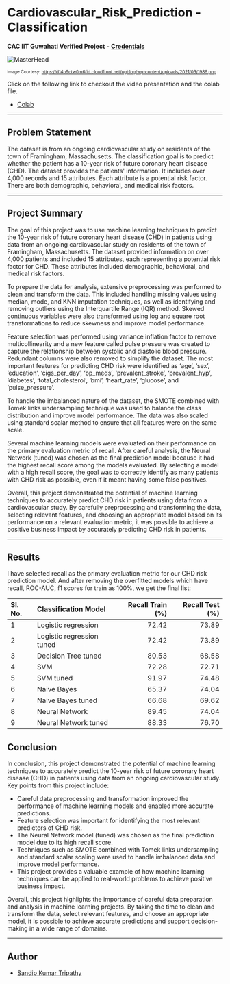 
# Cardiovascular_Risk_Prediction - Classification

**CAC IIT Guwahati Verified Project** - [**Credentials**](https://certificate.givemycertificate.com/c/455646a4-a242-479d-b81a-f515e3e1f754)

![MasterHead](https://d14b9ctw0m6fid.cloudfront.net/ugblog/wp-content/uploads/2021/03/1986.png)

<font size="1">Image Courtesy: https://d14b9ctw0m6fid.cloudfront.net/ugblog/wp-content/uploads/2021/03/1986.png</font>

Click on the following link to checkout the video presentation and the colab file.
- [Colab](https://colab.research.google.com/github/sandipcodes03/Cardiovascular-Risk-Prediction/blob/main/ML_Cardiovascular_Risk_Prediction_(Classification).ipynb#scrollTo=GCw22jlfJDKy)

---

## Problem Statement

The dataset is from an ongoing cardiovascular study on residents of the town of Framingham, Massachusetts. The classification goal is to predict whether the patient has a 10-year risk of future coronary heart disease (CHD). The dataset provides the patients' information. It includes over 4,000 records and 15 attributes. Each attribute is a potential risk factor. There are both demographic, behavioral, and medical risk factors.

---

## Project Summary

The goal of this project was to use machine learning techniques to predict the 10-year risk of future coronary heart disease (CHD) in patients using data from an ongoing cardiovascular study on residents of the town of Framingham, Massachusetts. The dataset provided information on over 4,000 patients and included 15 attributes, each representing a potential risk factor for CHD. These attributes included demographic, behavioral, and medical risk factors.

To prepare the data for analysis, extensive preprocessing was performed to clean and transform the data. This included handling missing values using median, mode, and KNN imputation techniques, as well as identifying and removing outliers using the Interquartile Range (IQR) method. Skewed continuous variables were also transformed using log and square root transformations to reduce skewness and improve model performance.

Feature selection was performed using variance inflation factor to remove multicollinearity and a new feature called pulse pressure was created to capture the relationship between systolic and diastolic blood pressure. Redundant columns were also removed to simplify the dataset. The most important features for predicting CHD risk were identified as ‘age’, ‘sex’, ‘education’, ‘cigs_per_day’, ‘bp_meds’, ‘prevalent_stroke’, ‘prevalent_hyp’, ‘diabetes’, ‘total_cholesterol’, ‘bmi’, ‘heart_rate’, ‘glucose’, and ‘pulse_pressure’.

To handle the imbalanced nature of the dataset, the SMOTE combined with Tomek links undersampling technique was used to balance the class distribution and improve model performance. The data was also scaled using standard scalar method to ensure that all features were on the same scale.

Several machine learning models were evaluated on their performance on the primary evaluation metric of recall. After careful analysis, the Neural Network (tuned) was chosen as the final prediction model because it had the highest recall score among the models evaluated. By selecting a model with a high recall score, the goal was to correctly identify as many patients with CHD risk as possible, even if it meant having some false positives.

Overall, this project demonstrated the potential of machine learning techniques to accurately predict CHD risk in patients using data from a cardiovascular study. By carefully preprocessing and transforming the data, selecting relevant features, and choosing an appropriate model based on its performance on a relevant evaluation metric, it was possible to achieve a positive business impact by accurately predicting CHD risk in patients.

---

## Results

I have selected recall as the primary evaluation metric for our CHD risk prediction model. And after removing the overfitted models which have recall, ROC-AUC, f1 scores for train as 100%, we get the final list:

| Sl. No. | Classification Model      |   Recall Train (%) |   Recall Test (%) |
|:--------|:--------------------------|---------------:|--------------:|
|    1    | Logistic regression       |       72.42  |      73.89 |
|    2    | Logistic regression tuned |       72.42  |      73.89 |
|    3    | Decision Tree tuned       |       80.53 |      68.58 |
|    4    | SVM                       |       72.28 |      72.71 |
|    5    | SVM tuned                 |       91.97 |      74.48 |
|    6    | Naive Bayes               |       65.37 |      74.04 |
|    7    | Naive Bayes tuned         |       66.68 |      69.62 |
|    8    | Neural Network            |       89.45 |      74.04 |
|    9    | Neural Network tuned      |       88.33 |      76.70 |

## Conclusion

In conclusion, this project demonstrated the potential of machine learning techniques to accurately predict the 10-year risk of future coronary heart disease (CHD) in patients using data from an ongoing cardiovascular study. Key points from this project include:

- Careful data preprocessing and transformation improved the performance of machine learning models and enabled more accurate predictions.
- Feature selection was important for identifying the most relevant predictors of CHD risk.
- The Neural Network model (tuned) was chosen as the final prediction model due to its high recall score.
- Techniques such as SMOTE combined with Tomek links undersampling and standard scalar scaling were used to handle imbalanced data and improve model performance.
- This project provides a valuable example of how machine learning techniques can be applied to real-world problems to achieve positive business impact.

Overall, this project highlights the importance of careful data preparation and analysis in machine learning projects. By taking the time to clean and transform the data, select relevant features, and choose an appropriate model, it is possible to achieve accurate predictions and support decision-making in a wide range of domains.

---

## Author

- [Sandip Kumar Tripathy](www.linkedin.com/in/sandip-kumar-tripathy-7b0207268)
